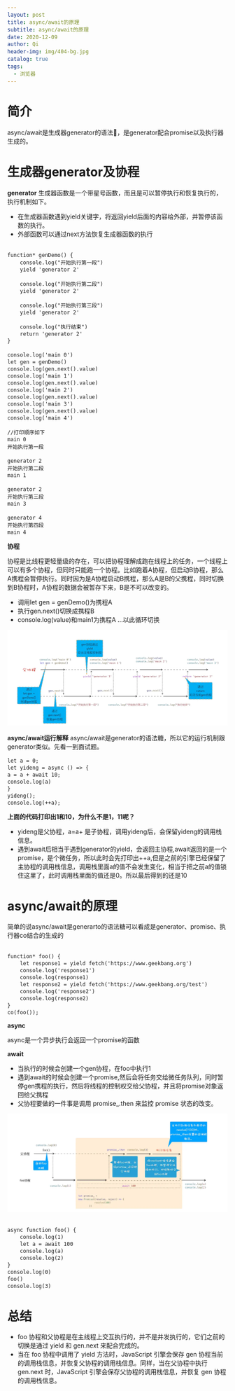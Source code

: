 ```yaml
---
layout: post
title: async/await的原理
subtitle: async/await的原理
date: 2020-12-09
author: Qi
header-img: img/404-bg.jpg
catalog: true
tags:
  - 浏览器
---
```


# 简介

async/await是生成器generator的语法🥣，是generator配合promise以及执行器生成的。

# 生成器generator及协程

**generator**
生成器函数是一个带星号函数，而且是可以暂停执行和恢复执行的，执行机制如下。

- 在生成器函数遇到yield关键字，将返回yield后面的内容给外部，并暂停该函数的执行。
- 外部函数可以通过next方法恢复生成器函数的执行

```

function* genDemo() {
    console.log("开始执行第一段")
    yield 'generator 2'

    console.log("开始执行第二段")
    yield 'generator 2'

    console.log("开始执行第三段")
    yield 'generator 2'

    console.log("执行结束")
    return 'generator 2'
}

console.log('main 0')
let gen = genDemo()
console.log(gen.next().value)
console.log('main 1')
console.log(gen.next().value)
console.log('main 2')
console.log(gen.next().value)
console.log('main 3')
console.log(gen.next().value)
console.log('main 4')

//打印顺序如下
main 0
开始执行第一段

generator 2
开始执行第二段
main 1

generator 2
开始执行第三段
main 3

generator 4
开始执行第四段
main 4

```

**协程**

协程是比线程更轻量级的存在，可以把协程理解成跑在线程上的任务，一个线程上可以有多个协程，但同时只能跑一个协程。比如跑着A协程，但启动B协程，那么A携程会暂停执行。同时因为是A协程启动B携程，那么A是B的父携程，同时切换到B协程时，A协程的数据会被暂存下来，B是不可以改变的。

- 调用let gen = genDemo()为携程A
- 执行gen.next()切换成携程B
- console.log(value)和main1为携程A
...以此循环切换

![Image text](/img/5ef98bd693bcd5645e83418b0856e437.webp)


**async/await运行解释**
async/await是generator的语法糖，所以它的运行机制跟generator类似。先看一到面试题。
```
let a = 0; 
let yideng = async () => { 
a = a + await 10; 
console.log(a) 
} 
yideng(); 
console.log(++a);
```
**上面的代码打印出1和10，为什么不是1，11呢？**
 - yideng是父协程，a=a+ 是子协程，调用yideng后，会保留yideng的调用栈信息。
 - 遇到await后相当于遇到generator的yield，会返回主协程,await返回的是一个promise，是个微任务，所以此时会先打印出++a,但是之前的引擎已经保留了主协程的调用栈信息，调用栈里面a的值不会发生变化，相当于把之前a的值锁住这里了，此时调用栈里面的值还是0。所以最后得到的还是10

# async/await的原理

简单的说async/await是generarto的语法糖可以看成是generator、promise、执行器co结合的生成的
```

function* foo() {
    let response1 = yield fetch('https://www.geekbang.org')
    console.log('response1')
    console.log(response1)
    let response2 = yield fetch('https://www.geekbang.org/test')
    console.log('response2')
    console.log(response2)
}
co(foo());

```
**async**

async是一个异步执行会返回一个promise的函数

**await**

- 当执行的时候会创建一个gen协程，在foo中执行1
- 遇到await的时候会创建一个promise,然后会将任务交给微任务队列，同时暂停gen携程的执行，然后将线程的控制权交给父协程，并且将promise对象返回给父携程
- 父协程要做的一件事是调用 promise_.then 来监控 promise 状态的改变。

![Image text](/img/8dcd8cfa77d43d1fb928d8b001229b94.webp)


```

async function foo() {
    console.log(1)
    let a = await 100
    console.log(a)
    console.log(2)
}
console.log(0)
foo()
console.log(3)

```



# 总结
 - foo 协程和父协程是在主线程上交互执行的，并不是并发执行的，它们之前的切换是通过 yield 和 gen.next 来配合完成的。
 - 当在 foo 协程中调用了 yield 方法时，JavaScript 引擎会保存 gen 协程当前的调用栈信息，并恢复父协程的调用栈信息。同样，当在父协程中执行 gen.next 时，JavaScript 引擎会保存父协程的调用栈信息，并恢复 gen 协程的调用栈信息。





